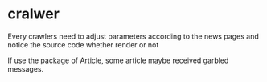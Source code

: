 # cralwer

Every crawlers need to adjust parameters according to the news pages and notice the source code whether render or not

If use the package of Article, some article maybe received garbled messages.
